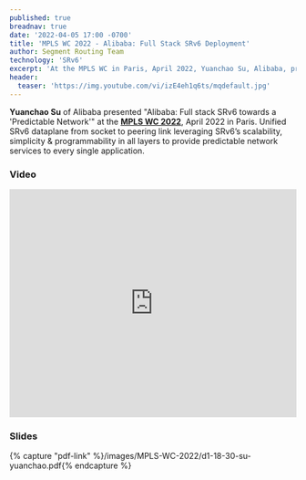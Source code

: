 ```yaml
---
published: true
breadnav: true
date: '2022-04-05 17:00 -0700'
title: 'MPLS WC 2022 - Alibaba: Full Stack SRv6 Deployment'
author: Segment Routing Team
technology: 'SRv6'
excerpt: 'At the MPLS WC in Paris, April 2022, Yuanchao Su, Alibaba, presented "Alibaba: Full stack SRv6 towards a ''Predictable Network''". Unified SRv6 dataplane from socket to peering link.'
header:
  teaser: 'https://img.youtube.com/vi/izE4eh1q6ts/mqdefault.jpg'
---
```

**Yuanchao Su** of Alibaba presented "Alibaba: Full stack SRv6 towards a 'Predictable Network'" at the [**MPLS WC 2022**](<https://www.uppersideconferences.com/mpls-sdn-nfv/mplswc_2022_agenda_day_1.html>), April 2022 in Paris.
Unified SRv6 dataplane from socket to peering link leveraging SRv6’s scalability, simplicity & programmability in all layers to provide predictable network services to every single application.

### Video

<iframe width="100%" height="400px" src="https://www.youtube.com/embed/izE4eh1q6ts" frameborder="0" allowfullscreen></iframe>

### Slides

{% capture "pdf-link" %}/images/MPLS-WC-2022/d1-18-30-su-yuanchao.pdf{% endcapture %}
<script src="{{ 'assets/js/pdfobject.min.js' | relative_url }}"></script>
<div class="fitvidsignore" id="pdf"></div>
<script>PDFObject.embed(" {{ pdf-link | relative_url }} ", "#pdf", {height: "21.5em", width: "31.3em"});</script>

